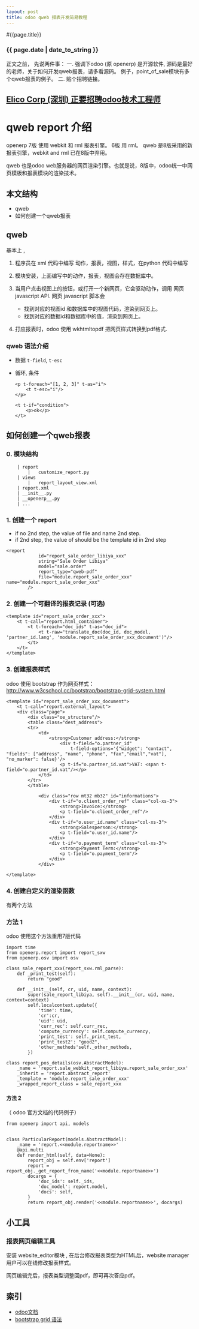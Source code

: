 ```yaml
---
layout: post
title: odoo qweb 报表开发简易教程
---
```


#{{page.title}}

### {{ page.date | date_to_string }}

正文之前， 先说两件事：
一. 强调下odoo (原 openerp) 是开源软件, 源码是最好的老师，关于如何开发qweb报表，请多看源码。
例子，point_of_sale模块有多个qweb报表的例子。
二. 贴个招聘链接。
## [Elico Corp (深圳) 正要招聘odoo技术工程师][job_link]
[job_link]: http://simple-is-better.com/jobs/866 "Eilco Shenzhen hire odoo developers"

# qweb report 介绍
openerp 7版 使用 webkit 和 rml 报表引擎。 6版 用 rml。
qweb 是8版采用的新报表引擎，webkit and rml 已在8版中弃用。

qweb 也是odoo web服务器的网页渲染引擎。也就是说，8版中，odoo统一中网页模板和报表模块的渲染技术。

## 本文结构
* qweb
* 如何创建一个qweb报表

## qweb
基本上 , 

1. 程序员在 xml 代码中编写 动作，报表，视图，样式，在python 代码中编写
2. 模块安装，上面编写中的动作，报表，视图会存在数据库中。
3. 当用户点击视图上的按钮，或打开一个新网页，它会驱动动作，调用 网页 javascript API. 网页 javascript 脚本会 
    * 找到对应的视图id 和数据库中的视图代码，渲染到网页上。
    * 找到对应的数据id和数据库中的值，渲染到网页上。

4. 打应报表时，odoo 使用 wkhtmltopdf 把网页样式转换到pdf格式.

### qweb 语法介绍
* 数据
	`t-field`, `t-esc`
 
* 循环, 条件

	```
	<p t-foreach="[1, 2, 3]" t-as="i">
    	<t t-esc="i"/>
	</p>
	```
	```
	<t t-if="condition">
        <p>ok</p>
    </t>
	```

## 如何创建一个qweb报表
### 0. 模块结构
```
	| report
		|	customize_report.py
	| views
		|	report_layout_view.xml
	| report.xml
	| __init__.py
	| __openerp__.py
	| ...
```
### 1. 创建一个 report

* if no 2nd step, the value of file and name  2nd step.
* if 2nd step, the value of  should be the template id in 2nd step

```
<report 
            id="report_sale_order_libiya_xxx"
            string="Sale Order Libiya"
            model="sale.order" 
            report_type="qweb-pdf"
            file="module.report_sale_order_xxx" 
name="module.report_sale_order_xxx" 
        />
```
### 2. 创建一个可翻译的报表记录 (可选)
```
<template id="report_sale_order_xxx">
    <t t-call="report.html_container">
        <t t-foreach="doc_ids" t-as="doc_id">
            <t t-raw="translate_doc(doc_id, doc_model, 'partner_id.lang', 'module.report_sale_order_xxx_document')"/>
        </t>
    </t>
</template>
```

### 3. 创建报表样式

odoo 使用 bootstrap 作为网页样式：
http://www.w3cschool.cc/bootstrap/bootstrap-grid-system.html


```
<template id="report_sale_order_xxx_document">
    <t t-call="report.external_layout">
    <div class="page">
        <div class="oe_structure"/>
        <table class="dest_address">
        <tr>
            <td>
                <strong>Customer address:</strong>
                    <div t-field="o.partner_id" 
                        t-field-options='{"widget": "contact", "fields": ["address", "name", "phone", "fax","email","vat"], "no_marker": false}'/>
                    <p t-if="o.partner_id.vat">VAT: <span t-field="o.partner_id.vat"/></p>
            </td>
        </tr>
        </table>

            <div class="row mt32 mb32" id="informations">
                <div t-if="o.client_order_ref" class="col-xs-3">
                    <strong>Invoice:</strong>
                    <p t-field="o.client_order_ref"/>
                </div>
                <div t-if="o.user_id.name" class="col-xs-3">
                    <strong>Salesperson:</strong>
                    <p t-field="o.user_id.name"/>
                </div>
                <div t-if="o.payment_term" class="col-xs-3">
                    <strong>Payment Term:</strong>
                    <p t-field="o.payment_term"/>
                </div>
            </div>

</template>

```

### 4. 创建自定义的渲染函数
有两个方法
### 方法 1 
odoo 使用这个方法重用7版代码

```
import time
from openerp.report import report_sxw
from openerp.osv import osv

class sale_report_xxx(report_sxw.rml_parse):
    def _print_test(self):
        return "good"

    def __init__(self, cr, uid, name, context):
        super(sale_report_libiya, self).__init__(cr, uid, name, context=context)
        self.localcontext.update({
            'time': time,
            'cr':cr,
            'uid': uid,
            'curr_rec': self.curr_rec,
            'compute_currency': self.compute_currency,
            'print_test': self._print_test,
            'print_test2': "good2",
            'other_methods'self._other_methods,
        })

class report_pos_details(osv.AbstractModel):
    _name = 'report.sale_webkit_report_libiya.report_sale_order_xxx'
    _inherit = 'report.abstract_report'
    _template = 'module.report_sale_order_xxx'
    _wrapped_report_class = sale_report_xxx
```

#### 方法 2
（  odoo 官方文档的代码例子）

```
from openerp import api, models


class ParticularReport(models.AbstractModel):
    _name = 'report.<<module.reportname>>'
    @api.multi
    def render_html(self, data=None):
        report_obj = self.env['report']
        report = report_obj._get_report_from_name('<<module.reportname>>')
        docargs = {
            'doc_ids': self._ids,
            'doc_model': report.model,
            'docs': self,
        }
        return report_obj.render('<<module.reportname>>', docargs)
```

## 小工具
### 报表网页编辑工具
安装 website_editor模块 , 在后台修改报表类型为HTML后，website manager 用户可以在线修改报表样式。

网页编辑完后，报表类型调整回pdf，即可再次答应pdf。

## 索引
* [odoo文档](https://www.odoo.com/documentation/8.0/reference/qweb.html)
* [bootstrap grid 语法](http://www.w3cschool.cc/bootstrap/bootstrap-grid-system.html)

